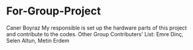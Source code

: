 # For-Group-Project

Caner Boyraz 
My responsible is set up the hardware parts of this project and contribute to the codes.
Other Group Contributers' List: Emre Dinç, Selen Altun, Metin Erdem
